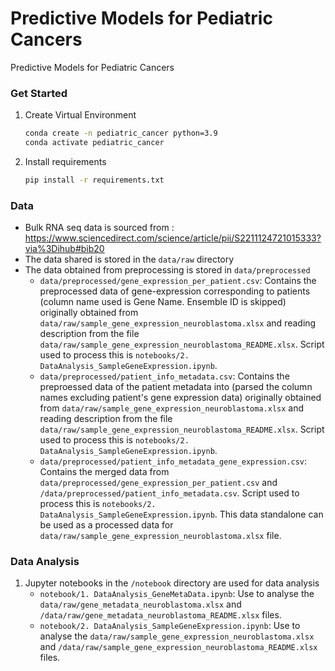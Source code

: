# Predictive Models for Pediatric Cancers

Predictive Models for Pediatric Cancers

### Get Started

1. Create Virtual Environment

    ```bash
    conda create -n pediatric_cancer python=3.9
    conda activate pediatric_cancer
    ```

2. Install requirements

    ```bash
    pip install -r requirements.txt
    ```

### Data
- Bulk RNA seq data is sourced from : https://www.sciencedirect.com/science/article/pii/S2211124721015333?via%3Dihub#bib20
-  The data shared is stored in the `data/raw` directory
-  The data obtained from preprocessing is stored in `data/preprocessed`
    - `data/preprocessed/gene_expression_per_patient.csv`: Contains the preprocessed data of gene-expression corresponding to patients (column name used is Gene Name. Ensemble ID is skipped) originally obtained from `data/raw/sample_gene_expression_neuroblastoma.xlsx` and reading description from the file `data/raw/sample_gene_expression_neuroblastoma_README.xlsx`. Script used to process this is `notebooks/2. DataAnalysis_SampleGeneExpression.ipynb`. 
    - `data/preprocessed/patient_info_metadata.csv`: Contains the preproessed data of the patient metadata into (parsed the column names excluding patient's gene expression data) originally obtained from `data/raw/sample_gene_expression_neuroblastoma.xlsx` and reading description from the file `data/raw/sample_gene_expression_neuroblastoma_README.xlsx`. Script used to process this is `notebooks/2. DataAnalysis_SampleGeneExpression.ipynb`.
    - `data/preprocessed/patient_info_metadata_gene_expression.csv`: Contains the merged data from `data/preprocessed/gene_expression_per_patient.csv` and `/data/preprocessed/patient_info_metadata.csv`. Script used to process this is `notebooks/2. DataAnalysis_SampleGeneExpression.ipynb`. This data standalone can be used as a processed data for `data/raw/sample_gene_expression_neuroblastoma.xlsx` file. 

### Data Analysis

1. Jupyter notebooks in the `/notebook` directory are used for data analysis
    - `notebook/1. DataAnalysis_GeneMetaData.ipynb`: Use to analyse the `data/raw/gene_metadata_neuroblastoma.xlsx` and `/data/raw/gene_metadata_neuroblastoma_README.xlsx` files.
    - `notebook/2. DataAnalysis_SampleGeneExpression.ipynb`: Use to analyse the `data/raw/sample_gene_expression_neuroblastoma.xlsx` and `/data/raw/sample_gene_expression_neuroblastoma_README.xlsx` files.

